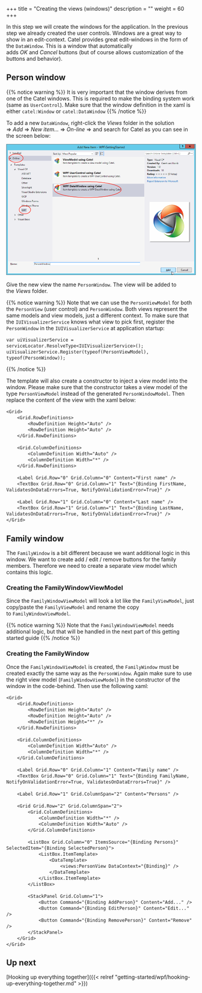 +++
title = "Creating the views (windows)" 
description = ""
weight = 60
+++

In this step we will create the windows for the application. In the previous step we already created the user controls. Windows are a great way to show in an edit-context. Catel provides great edit-windows in the form of the `DataWindow`. This is a window that automatically adds *OK* and *Cancel* buttons (but of course allows customization of the buttons and behavior).

## Person window

{{% notice warning %}}
It is very important that the window derives from one of the Catel windows. This is required to make the binding system work (same as `UserControl`). Make sure that the window definition in the xaml is either `catel:Window` or `catel:DataWindow`
{{% /notice %}}

To add a new `DataWindow`, right-click the *Views* folder in the solution =\> *Add* =\> *New item...* =\> *On-line* =\> and search for Catel as you can see in the screen below:

![](../../../images/getting-started/wpf/creating-the-windows/itemtemplate.png)

Give the new view the name `PersonWindow`. The view will be added to the *Views* folder.

{{% notice warning %}}
Note that we can use the `PersonViewModel` for both the `PersonView` (user control) and `PersonWindow`. Both views represent the same models and view models, just a different context. To make sure that the `IUIVisualizerService` knows what view to pick first, register the `PersonWindow` in the `IUIVisualizerService` at application startup:

```
var uiVisualizerService = serviceLocator.ResolveType<IUIVisualizerService>();
uiVisualizerService.Register(typeof(PersonViewModel), typeof(PersonWindow));
```
{{% /notice %}}

The template will also create a constructor to inject a view model into the window. Please make sure that the constructor takes a view model of the type `PersonViewModel` instead of the generated `PersonWindowModel`. Then replace the content of the view with the xaml below:

```
<Grid>
    <Grid.RowDefinitions>
        <RowDefinition Height="Auto" />
        <RowDefinition Height="Auto" />
    </Grid.RowDefinitions>

    <Grid.ColumnDefinitions>
        <ColumnDefinition Width="Auto" />
        <ColumnDefinition Width="*" />
    </Grid.RowDefinitions>

    <Label Grid.Row="0" Grid.Column="0" Content="First name" />
    <TextBox Grid.Row="0" Grid.Column="1" Text="{Binding FirstName, ValidatesOnDataErrors=True, NotifyOnValidationError=True}" />

    <Label Grid.Row="1" Grid.Column="0" Content="Last name" />
    <TextBox Grid.Row="1" Grid.Column="1" Text="{Binding LastName, ValidatesOnDataErrors=True, NotifyOnValidationError=True}" />
</Grid>
```

## Family window

The `FamilyWindow` is a bit different because we want additional logic in this window. We want to create add / edit / remove buttons for the family members. Therefore we need to create a separate view model which contains this logic. 

### Creating the FamilyWindowViewModel

Since the `FamilyWindowViewModel` will look a lot like the `FamilyViewModel`,  just copy/paste the `FamilyViewModel` and rename the copy to `FamilyWindowViewModel`.

{{% notice warning %}}
Note that the `FamilyWindowViewModel` needs additional logic, but that will be handled in the next part of this getting started guide
{{% /notice %}}

### Creating the FamilyWindow

Once the `FamilyWindowViewModel` is created, the `FamilyWindow` must be created exactly the same way as the `PersonWindow`. Again make sure to use the right view model (`FamilyWindowViewModel`) in the constructor of the window in the code-behind. Then use the following xaml:

```
<Grid>
    <Grid.RowDefinitions>
        <RowDefinition Height="Auto" />
        <RowDefinition Height="Auto" />
        <RowDefinition Height="*" />
    </Grid.RowDefinitions>

    <Grid.ColumnDefinitions>
        <ColumnDefinition Width="Auto" />
        <ColumnDefinition Width="*" />
    </Grid.ColumnDefinitions>

    <Label Grid.Row="0" Grid.Column="1" Content="Family name" />
    <TextBox Grid.Row="0" Grid.Column="1" Text="{Binding FamilyName, NotifyOnValidationError=True, ValidatesOnDataErrors=True}" />

    <Label Grid.Row="1" Grid.ColumnSpan="2" Content="Persons" />

    <Grid Grid.Row="2" Grid.ColumnSpan="2">
        <Grid.ColumnDefinitions>
            <ColumnDefinition Width="*" />
            <ColumnDefinition Width="Auto" />
        </Grid.ColumnDefinitions>

        <ListBox Grid.Column="0" ItemsSource="{Binding Persons}" SelectedItem="{Binding SelectedPerson}">
            <ListBox.ItemTemplate>
                <DataTemplate>
                    <views:PersonView DataContext="{Binding}" />
                </DataTemplate>
            </ListBox.ItemTemplate>
        </ListBox>
            
        <StackPanel Grid.Column="1">
            <Button Command="{Binding AddPerson}" Content="Add..." />
            <Button Command="{Binding EditPerson}" Content="Edit..." />
            <Button Command="{Binding RemovePerson}" Content="Remove" />
        </StackPanel>
    </Grid>
</Grid>
```

## Up next

[Hooking up everything together]({{< relref "getting-started/wpf/hooking-up-everything-together.md" >}})
